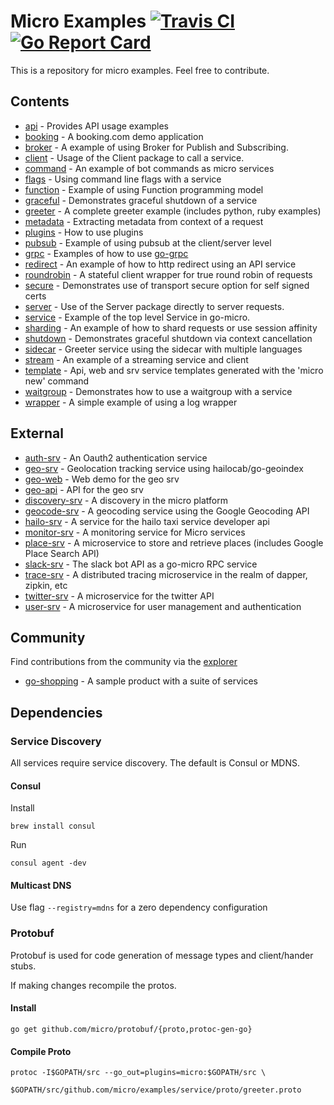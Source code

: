 # Micro Examples  [![Travis CI](https://travis-ci.org/micro/examples.svg?branch=master)](https://travis-ci.org/micro/examples) [![Go Report Card](https://goreportcard.com/badge/micro/examples)](https://goreportcard.com/report/github.com/micro/examples)

This is a repository for micro examples. Feel free to contribute.

## Contents

- [api](api) - Provides API usage examples
- [booking](booking) - A booking.com demo application
- [broker](broker) - A example of using Broker for Publish and Subscribing.
- [client](client) - Usage of the Client package to call a service.
- [command](command) - An example of bot commands as micro services
- [flags](flags) - Using command line flags with a service
- [function](function) - Example of using Function programming model
- [graceful](graceful) - Demonstrates graceful shutdown of a service
- [greeter](greeter) - A complete greeter example (includes python, ruby examples)
- [metadata](metadata) - Extracting metadata from context of a request
- [plugins](plugins) - How to use plugins
- [pubsub](pubsub) - Example of using pubsub at the client/server level
- [grpc](grpc) - Examples of how to use [go-grpc](https://github.com/micro/go-grpc)
- [redirect](redirect) - An example of how to http redirect using an API service
- [roundrobin](roundrobin) - A stateful client wrapper for true round robin of requests
- [secure](secure) - Demonstrates use of transport secure option for self signed certs
- [server](server) - Use of the Server package directly to server requests.
- [service](service) - Example of the top level Service in go-micro.
- [sharding](sharding) - An example of how to shard requests or use session affinity
- [shutdown](shutdown) - Demonstrates graceful shutdown via context cancellation
- [sidecar](sidecar) - Greeter service using the sidecar with multiple languages
- [stream](stream) - An example of a streaming service and client
- [template](template) - Api, web and srv service templates generated with the 'micro new' command
- [waitgroup](waitgroup) - Demonstrates how to use a waitgroup with a service
- [wrapper](wrapper) - A simple example of using a log wrapper

## External

- [auth-srv](https://github.com/micro/auth-srv) - An Oauth2 authentication service
- [geo-srv](https://github.com/micro/geo-srv) - Geolocation tracking service using hailocab/go-geoindex
- [geo-web](https://github.com/micro/geo-web) - Web demo for the geo srv
- [geo-api](https://github.com/micro/geo-api) - API for the geo srv
- [discovery-srv](https://github.com/micro/discovery-srv) - A discovery in the micro platform
- [geocode-srv](https://github.com/micro/geocode-srv) - A geocoding service using the Google Geocoding API
- [hailo-srv](https://github.com/micro/hailo-srv) - A service for the hailo taxi service developer api
- [monitor-srv](https://github.com/micro/monitor-srv) - A monitoring service for Micro services
- [place-srv](https://github.com/micro/place-srv) - A microservice to store and retrieve places (includes Google Place Search API)
- [slack-srv](https://github.com/micro/slack-srv) - The slack bot API as a go-micro RPC service
- [trace-srv](https://github.com/micro/trace-srv) - A distributed tracing microservice in the realm of dapper, zipkin, etc
- [twitter-srv](https://github.com/micro/twitter-srv) - A microservice for the twitter API
- [user-srv](https://github.com/micro/user-srv)	- A microservice for user management and authentication

## Community

Find contributions from the community via the [explorer](https://micro.mu/explore/)

- [go-shopping](https://github.com/autodidaddict/go-shopping) - A sample product with a suite of services

## Dependencies

### Service Discovery

All services require service discovery. The default is Consul or MDNS.

#### Consul

Install
```
brew install consul
```

Run
```
consul agent -dev
```

#### Multicast DNS

Use flag `--registry=mdns` for a zero dependency configuration

### Protobuf

Protobuf is used for code generation of message types and client/hander stubs.

If making changes recompile the protos.

#### Install
```shell
go get github.com/micro/protobuf/{proto,protoc-gen-go}
```

#### Compile Proto

```shell
protoc -I$GOPATH/src --go_out=plugins=micro:$GOPATH/src \
        $GOPATH/src/github.com/micro/examples/service/proto/greeter.proto
```

